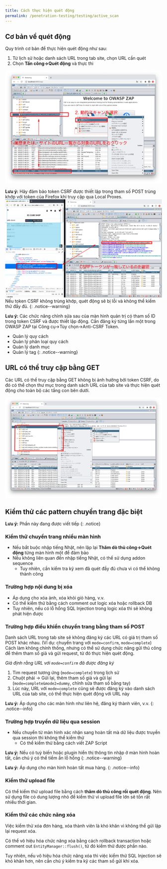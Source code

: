 ```yaml
---
title: Cách thực hiện quét động
permalink: /penetration-testing/testing/active_scan
---
```

## Cơ bản về quét động

Quy trình cơ bản để thực hiện quét động như sau:

1. Từ lịch sử hoặc danh sách URL trong tab site, chọn URL cần quét
1. Chọn **Tấn công→Quét động** và thực thi

![Thao tác cơ bản quét động](/images/penetration-testing/testing_active_scan.png)

**Lưu ý:** Hãy đảm bảo token CSRF được thiết lập trong tham số POST trùng khớp với token của Firefox khi truy cập qua Local Proxes.
![Xác nhận sự trùng khớp của token CSRF](/images/penetration-testing/testing_active_scan_csrftoken.png)
Nếu token CSRF không trùng khớp, quét động sẽ bị lỗi và không thể kiểm thử đầy đủ.
{: .notice--warning}

**Lưu ý:** Các chức năng chỉnh sửa sau của màn hình quản trị có tham số ID trong token CSRF và được thiết lập động.
Cần đăng ký từng lần một trong OWASP ZAP tại Công cụ→Tùy chọn→Anti-CSRF Token.

 - Quản lý quy cách
 - Quản lý phân loại quy cách
 - Quản lý danh mục
 - Quản lý tag
{: .notice--warning}

## URL có thể truy cập bằng GET

Các URL có thể truy cập bằng GET không bị ảnh hưởng bởi token CSRF, do đó có thể chọn thư mục trong danh sách URL của tab site và thực hiện quét động cho toàn bộ các tầng con bên dưới.

![Có thể quét động toàn bộ tầng con](/images/penetration-testing/testing_active_scan_get.png)

## Kiểm thử các pattern chuyển trang đặc biệt

**Lưu ý:** Phần này đang được viết tiếp
{: .notice}

### Kiểm thử chuyển trang nhiều màn hình

- Nếu bắt buộc nhập tiếng Nhật, nên lặp lại **Thăm dò thủ công→Quét động** từng màn hình một để đảm bảo
- Nếu không liên quan đến nhập tiếng Nhật, có thể sử dụng addon sequence
  - Tuy nhiên, cần kiểm tra kỹ xem đã quét đầy đủ chưa vì có thể không thành công

### Trường hợp nội dung bị xóa

- Áp dụng cho xóa ảnh, xóa khỏi giỏ hàng, v.v.
- Có thể kiểm thử bằng cách comment out logic xóa hoặc rollback DB
- Tuy nhiên, nếu có lỗ hổng SQL Injection trong logic xóa thì sẽ không phát hiện được

### Trường hợp điều khiển chuyển trang bằng tham số POST

Danh sách URL trong tab site sẽ không đăng ký các URL có giá trị tham số POST khác nhau.
(Ví dụ: chuyển trang với `mode=confirm`, `mode=complete`)
Cách làm không chính thống, nhưng có thể sử dụng chức năng gửi thủ công để thêm tham số giả và gửi request, từ đó thực hiện quét động.

*Giả định rằng URL với `mode=confirm` đã được đăng ký*

1. Tìm request tương ứng (`mode=complete`) trong lịch sử
2. Chuột phải → Gửi lại, thêm tham số giả và gửi lại (`mode=complete&mode2=dummy`, chỉnh sửa tham số bằng tay)
3. Lúc này, URL với `mode=complete` cũng sẽ được đăng ký vào danh sách URL của tab site, có thể thực hiện quét động với URL này

**Lưu ý:** Áp dụng cho các màn hình như liên hệ, đăng ký thành viên, v.v.
{: .notice--info}

### Trường hợp truyền dữ liệu qua session

- Nếu chuyển từ màn hình xác nhận sang hoàn tất mà dữ liệu được truyền qua session thì không thể kiểm thử
  - Có thể kiểm thử bằng cách viết ZAP Script

**Lưu ý:** Nếu có tuỳ biến hoặc plugin hiển thị thông tin nhập ở màn hình hoàn tất, cần chú ý có thể tiềm ẩn lỗ hổng
{: .notice--warning}

**Lưu ý:** Áp dụng cho màn hình hoàn tất mua hàng.
{: .notice--info}

### Kiểm thử upload file

Có thể kiểm thử upload file bằng cách **thăm dò thủ công rồi quét động**.
Nên sử dụng file có dung lượng nhỏ để kiểm thử vì upload file lớn sẽ tốn rất nhiều thời gian.

### Kiểm thử các chức năng xóa

Việc kiểm thử xóa đơn hàng, xóa thành viên là khó khăn vì không thể gửi lặp lại request xóa.

Có thể vô hiệu hóa chức năng xóa bằng cách rollback transaction hoặc comment out `EntityManager::flush()`, từ đó kiểm thử được phần nào.

Tuy nhiên, nếu vô hiệu hóa chức năng xóa thì việc kiểm thử SQL Injection sẽ khó khăn hơn, nên cần chú ý kiểm tra kỹ các tham số gửi khi xóa.
